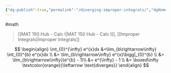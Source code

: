 ```yaml
---
{"dg-publish":true,"permalink":"/diverging-improper-integrals/","dgHomeLink":true,"dgPassFrontmatter":false}
---
```


#math 
> [[MAT 150 Hub - Calc I|MAT 150 Hub - Calc I]], [[Improper Integrals|Improper Integrals]]

$$
\begin{align}
\int_{0}^{\infty} e^{x}dx &=\lim_{b\rightarrow\infty} \int_{0}^{b} e^{x}dx \\
&= \lim_{b\rightarrow\infty} e^{x}\bigg|_{0}^{b} \\
&= \lim_{b\rightarrow\infty}(e^{b} - 1)\\ 
&= e^{\infty} - 1  \\
&= \boxed\infty \textcolor{orange}{\leftarrow \text{diverges}}
\end{align}
$$
